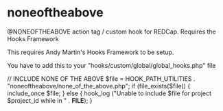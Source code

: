 # noneoftheabove
@NONEOFTHEABOVE action tag / custom hook for REDCap. Requires the Hooks Framework

This requires Andy Martin's Hooks Framework to be setup.

You have to add this to your "hooks/custom/global/global_hooks.php" file

  // INCLUDE NONE OF THE ABOVE
	$file = HOOK_PATH_UTILITIES . "noneoftheabove/none_of_the_above.php";
	if (file_exists($file)) {
		include_once $file;
	} else {
		hook_log ("Unable to include $file for project $project_id while in " . __FILE__);
	}
  
  
